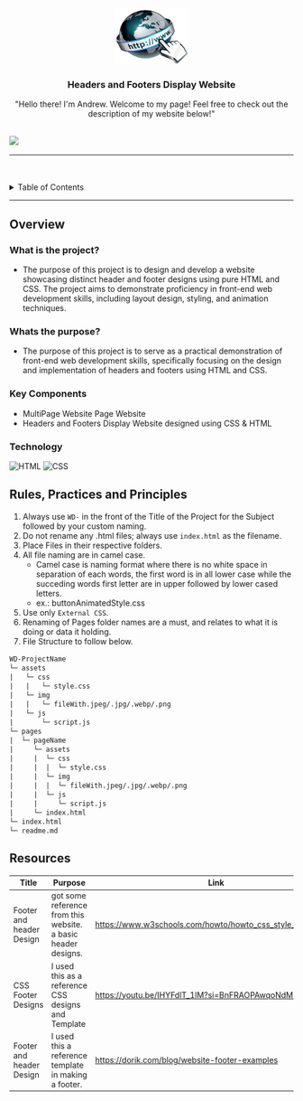 <a name="readme-top">

<br/>

<br />
<div align="center">
  <a href="https://github.com/Lucas456th">
  <!-- TODO: If you want to add logo or banner you can add it here -->
    <img src="./assets/img/website-logo.png" alt="Logo" width="130" height="100">
  </a>
<!-- TODO: Change Title to the name of the title of your Project -->
  <h3 align="center">Headers and Footers Display Website</h3>
</div>
<!-- TODO: Make a short description -->
<div align="center">
"Hello there! I'm Andrew. Welcome to my page! Feel free to check out the description of my website below!"
</div>

<br />

<!-- TODO: Change the zyx-0314 into your github username  -->
<!-- TODO: Change the WD-Template-Project into the same name of your folder -->
![](https://visit-counter.vercel.app/counter.png?page=Lucas456th/WD-Seatwork3)

---

<br />
<br />

<!-- TODO: If you want to add more layers for your readme -->
<details>
  <summary>Table of Contents</summary>
  <ol>
    <li>
      <a href="#overview">Overview</a>
      <ol>
        <li>
          <a href="#key-components">Key Components</a>
        </li>
        <li>
          <a href="#technology">Technology</a>
        </li>
      </ol>
    </li>
    <li>
      <a href="#rule,-practices-and-principles">Rules, Practices and Principles</a>
    </li>
    <li>
      <a href="#resources">Resources</a>
    </li>
  </ol>
</details>

---

## Overview

<!-- TODO: To be changed -->
<!-- The following are just sample -->
### What is the project?
- The purpose of this project is to design and develop a website showcasing distinct header and footer designs using pure HTML and CSS. The project aims to demonstrate proficiency in front-end web development skills, including layout design, styling, and animation techniques.
### Whats the purpose?
- The purpose of this project is to serve as a practical demonstration of front-end web development skills, specifically focusing on the design and implementation of headers and footers using HTML and CSS. 
### Key Components
<!-- TODO: List of Key Components -->
<!-- The following are just sample -->
- MultiPage Website Page Website
- Headers and Footers Display Website designed using CSS & HTML


### Technology
<!-- TODO: List of Technology Used -->
![HTML](https://img.shields.io/badge/HTML-E34F26?style=for-the-badge&logo=html5&logoColor=white)
![CSS](https://img.shields.io/badge/CSS-1572B6?style=for-the-badge&logo=css3&logoColor=white)

## Rules, Practices and Principles
1. Always use `WD-` in the front of the Title of the Project for the Subject followed by your custom naming.
2. Do not rename any .html files; always use `index.html` as the filename.
3. Place Files in their respective folders.
4. All file naming are in camel case.
   - Camel case is naming format where there is no white space in separation of each words, the first word is in all lower case while the succeding words first letter are in upper followed by lower cased letters.
   - ex.: buttonAnimatedStyle.css
5. Use only `External CSS`.
6. Renaming of Pages folder names are a must, and relates to what it is doing or data it holding.
7. File Structure to follow below.

```
WD-ProjectName
└─ assets
|   └─ css
|   |   └─ style.css
|   └─ img
|   |   └─ fileWith.jpeg/.jpg/.webp/.png
|   └─ js
|       └─ script.js
└─ pages
|  └─ pageName
|     └─ assets
|     |  └─ css
|     |  |  └─ style.css
|     |  └─ img
|     |  |  └─ fileWith.jpeg/.jpg/.webp/.png
|     |  └─ js
|     |     └─ script.js
|     └─ index.html
└─ index.html
└─ readme.md
```

## Resources

<!-- TODO: Add References -->
| Title | Purpose | Link |
|-|-|-|
| Footer and header Design  | got some reference from this website. a basic header designs. | https://www.w3schools.com/howto/howto_css_style_header.asp |
| CSS Footer Designs | I used this as a reference CSS designs and Template  | https://youtu.be/IHYFdlT_1lM?si=BnFRAOPAwqoNdM1N |
| Footer and header Design  | I used this a  reference template in making a footer. | https://dorik.com/blog/website-footer-examples |